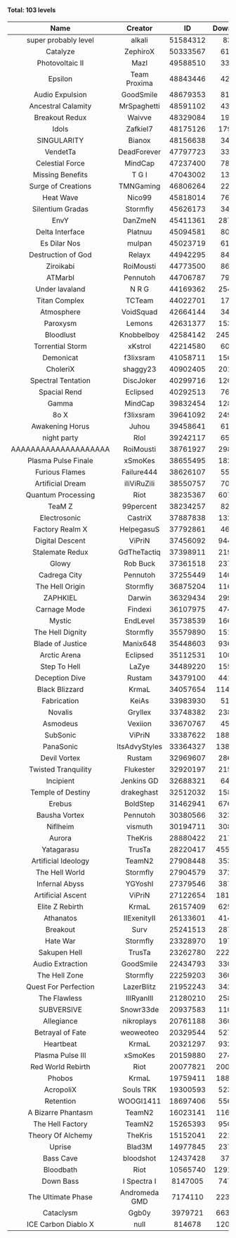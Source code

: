 #### Total: 103 levels

| Name | Creator | ID | Downloads | Likes |
|:---:|:---:|:---:|:---:|:---:|
| super probably level | alkali | 51584312 | 8352 | 801
| Catalyze | ZephiroX | 50333567 | 61409 | 5746
| Photovoltaic II | Mazl | 49588510 | 33874 | 3540
| Epsilon | Team Proxima | 48843446 | 42158 | 4354
| Audio Expulsion | GoodSmile | 48679353 | 81859 | 7050
| Ancestral Calamity | MrSpaghetti | 48591102 | 43587 | 4043
| Breakout Redux | Waivve | 48329084 | 19886 | 2083
| Idols | Zafkiel7 | 48175126 | 179351 | 21812
| SINGULARITY | Bianox | 48156638 | 34585 | 6159
| VendetTa | DeadForever | 47797723 | 33545 | 3262
| Celestial Force  | MindCap | 47237400 | 78476 | 7216
| Missing Benefits | T G I | 47043002 | 13931 | 1170
| Surge of Creations | TMNGaming | 46806264 | 22479 | 2161
| Heat Wave | Nico99 | 45818014 | 76929 | 7129
| Silentium Gradas | Stormfly | 45626173 | 34806 | 3302
| EnvY | DanZmeN | 45411361 | 287313 | 25494
| Delta Interface | Platnuu | 45094581 | 80101 | 7885
| Es Dilar Nos | mulpan | 45023719 | 61215 | 5429
| Destruction of God | Relayx | 44942295 | 84502 | 8370
| Ziroikabi | RoiMousti | 44773500 | 86235 | 7266
| ATMarbl | Pennutoh | 44706787 | 79838 | 7156
| Under lavaland | N R G | 44169362 | 254382 | 22998
| Titan Complex | TCTeam | 44022701 | 17921 | 2211
| Atmosphere | VoidSquad | 42664144 | 34031 | 2779
| Paroxysm | Lemons | 42631377 | 153531 | 12649
| Bloodlust | Knobbelboy | 42584142 | 2453056 | 237259
| Torrential Storm | xKstrol | 42214580 | 60662 | 833
| Demonicat | f3lixsram | 41058711 | 156453 | 12639
| CholeriX | shaggy23 | 40902405 | 201513 | 15570
| Spectral Tentation | DiscJoker | 40299716 | 120001 | 8456
| Spacial Rend | Eclipsed | 40292513 | 76175 | 6515
| Gamma | MindCap | 39832454 | 128172 | 11429
| 8o X | f3lixsram | 39641092 | 249077 | 19642
| Awakening Horus | Juhou | 39458641 | 61475 | 5405
| night party | Rlol | 39242117 | 65658 | 6352
| AAAAAAAAAAAAAAAAAAAA | RoiMousti | 38761927 | 298860 | 19664
| Plasma Pulse Finale | xSmoKes | 38655495 | 182159 | 16380
| Furious Flames | Failure444 | 38626107 | 55977 | 4392
| Artificial Dream | iIiViRuZiIi | 38550757 | 70435 | 6024
| Quantum Processing | Riot | 38235367 | 607820 | 42298
| TeaM Z | 99percent | 38234257 | 82256 | 6585
| Electrosonic | CastriX | 37887838 | 132000 | 11810
| Factory Realm X | HelpegasuS | 37792861 | 46817 | 4505
| Digital Descent | ViPriN | 37456092 | 944943 | 88681
| Stalemate Redux | GdTheTactiq | 37398911 | 219701 | 16639
| Glowy | Rob Buck | 37361518 | 237798 | 24107
| Cadrega City | Pennutoh | 37255449 | 140987 | 12849
| The Hell Origin | Stormfly | 36875204 | 116436 | 9438
| ZAPHKIEL | Darwin | 36329434 | 299390 | 32396
| Carnage Mode | Findexi | 36107975 | 474211 | 45096
| Mystic | EndLevel | 35738539 | 166633 | 15510
| The Hell Dignity | Stormfly | 35579890 | 151546 | 13080
| Blade of Justice | Manix648 | 35448603 | 936378 | 96622
| Arctic Arena | Eclipsed | 35112531 | 100267 | 7681
| Step To Hell | LaZye | 34489220 | 155321 | 15805
| Deception Dive | Rustam | 34379100 | 441760 | 29155
| Black Blizzard | KrmaL | 34057654 | 1146133 | 111869
| Fabrication | KeiAs | 33983930 | 51915 | 5739
| Novalis | Gryllex | 33748382 | 238982 | 21623
| Asmodeus | Vexiion | 33670767 | 45955 | 4305
| SubSonic | ViPriN | 33387622 | 1886883 | 143643
| PanaSonic | ItsAdvyStyles | 33364327 | 1384106 | 177184
| Devil Vortex | Rustam | 32969607 | 286709 | 25758
| Twisted Tranquility | Flukester | 32920197 | 215058 | 21100
| Incipient | Jenkins GD | 32688321 | 64115 | 6008
| Temple of Destiny | drakeghast | 32512032 | 158639 | 15419
| Erebus | BoldStep | 31462941 | 676658 | 63144
| Bausha Vortex | Pennutoh | 30380566 | 323913 | 29306
| Niflheim | vismuth | 30194711 | 308035 | 24508
| Aurora | TheKris | 28880422 | 217173 | 20352
| Yatagarasu  | TrusTa | 28220417 | 4550591 | 426203
| Artificial Ideology | TeamN2 | 27908448 | 353362 | 35359
| The Hell World | Stormfly | 27904579 | 372113 | 27363
| Infernal Abyss | YGYoshI | 27379546 | 387789 | 38626
| Artificial Ascent | ViPriN | 27122654 | 1816931 | 160813
| Elite Z Rebirth | KrmaL | 26157409 | 625744 | 41262
| Athanatos | IIExenityII | 26133601 | 414885 | 46313
| Breakout | Surv | 25241513 | 287217 | 29082
| Hate War | Stormfly | 23328970 | 197925 | 14983
| Sakupen Hell | TrusTa | 23262780 | 2225922 | 163611
| Audio Extraction | GoodSmile | 22434793 | 330800 | 31724
| The Hell Zone | Stormfly | 22259203 | 360467 | 23630
| Quest For Perfection | LazerBlitz | 21952243 | 342501 | 29942
| The Flawless | IlIRyanIlI | 21280210 | 258059 | 23578
| SUBVERSIVE | Snowr33de | 20937583 | 110392 | 14256
| Allegiance | nikroplays | 20761188 | 360023 | 39133
| Betrayal of Fate | weoweoteo | 20329544 | 527275 | 49441
| Heartbeat | KrmaL | 20321297 | 932545 | 82997
| Plasma Pulse III | xSmoKes | 20159880 | 274551 | 26947
| Red World Rebirth | Riot | 20077821 | 2006342 | 134509
| Phobos | KrmaL | 19759411 | 1880115 | 169181
| AcropoliX | Souls TRK | 19300593 | 523229 | 73314
| Retention | WOOGI1411 | 18697406 | 556039 | 69031
| A Bizarre Phantasm | TeamN2 | 16023141 | 1165471 | 116821
| The Hell Factory | TeamN2 | 15265393 | 950435 | 94049
| Theory Of Alchemy | TheKris | 15152041 | 221408 | 16499
| Uprise | Blad3M | 14977845 | 237364 | 22300
| Bass Cave | bloodshot | 12437428 | 37962 | 4416
| Bloodbath | Riot | 10565740 | 12910949 | 1181361
| Down Bass | I Spectra I | 8147005 | 747998 | 67642
| The Ultimate Phase | Andromeda GMD | 7174110 | 2238198 | 226910
| Cataclysm | Ggb0y | 3979721 | 6636671 | 537118
| ICE Carbon Diablo X | null | 814678 | 1207028 | 87535

